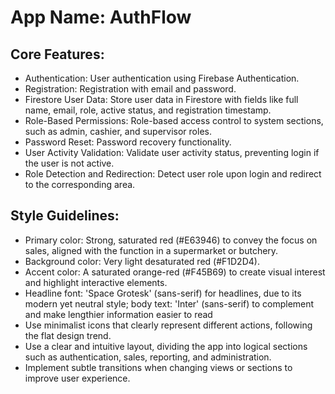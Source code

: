 # **App Name**: AuthFlow

## Core Features:

- Authentication: User authentication using Firebase Authentication.
- Registration: Registration with email and password.
- Firestore User Data: Store user data in Firestore with fields like full name, email, role, active status, and registration timestamp.
- Role-Based Permissions: Role-based access control to system sections, such as admin, cashier, and supervisor roles.
- Password Reset: Password recovery functionality.
- User Activity Validation: Validate user activity status, preventing login if the user is not active.
- Role Detection and Redirection: Detect user role upon login and redirect to the corresponding area.

## Style Guidelines:

- Primary color: Strong, saturated red (#E63946) to convey the focus on sales, aligned with the function in a supermarket or butchery.
- Background color: Very light desaturated red (#F1D2D4).
- Accent color: A saturated orange-red (#F45B69) to create visual interest and highlight interactive elements.
- Headline font: 'Space Grotesk' (sans-serif) for headlines, due to its modern yet neutral style; body text: 'Inter' (sans-serif) to complement and make lengthier information easier to read
- Use minimalist icons that clearly represent different actions, following the flat design trend.
- Use a clear and intuitive layout, dividing the app into logical sections such as authentication, sales, reporting, and administration.
- Implement subtle transitions when changing views or sections to improve user experience.